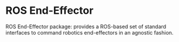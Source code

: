# ROS End-Effector
ROS End-Effector package: provides a ROS-based set of standard interfaces to command robotics end-effectors in an agnostic fashion.


